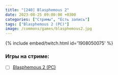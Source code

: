 ```yaml
---
title: "[240] Blasphemous 2"
date: 2023-08-25 09:00:00 +0300
categories: ["Стримы", "Есть запись"]
tags: ["Blasphemous 2 (PC)"]
image: /commons/games/blasphemous2.jpg
---
```


{% include embed/twitch.html id='1908050075' %}

### Игры на стриме:
+ [ ] [Blasphemous 2 (PC)](/tags/blasphemous-2-pc)
